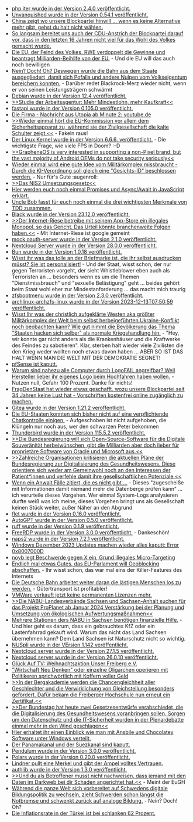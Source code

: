 * [php iter wurde in der Version 2.4.0 veröffentlicht.](https://github.com/nikic/iter/releases/tag/v2.4.0)
* [Unvanquished wurde in der Version 0.54.1 veröffentlicht.](https://www.phoronix.com/news/Unvanquished-0.54.1-Released)
* [China zeigt wo unsere Blockpartei hinwill ... wenn es keine Alternative mehr gibt, gehst du halt nicht wählen.](http://blog.fefe.de/?ts=9b883532)
* [So langsam bereitet uns auch der CDU-Anstrich der Blockpartei darauf vor, dass in den letzten 16 Jahren nicht viel für das Wohl des Volkes gemacht wurde.](http://blog.fefe.de/?ts=9b8835fc)
* [Die EU, der Feind des Volkes. RWE verdoppelt die Gewinne und beantragt Milliarden-Beihilfe von der EU.](http://blog.fefe.de/?ts=9b88344a) - Und die EU will das auch noch bewilligen
* [Nein? Doch! Oh? Deswegen wurde die Bahn aus dem Staate ausgegliedert, damit sich Pofalla und andere Nulpen vom Volkseigentum bereichern konnten.](http://blog.fefe.de/?ts=9b882f99) - Darüber redet Blackrock-Merz wieder nicht, wenn er von seinen Leistungsträgern schwärmt
* [Debian wurde in der Version 12.4 veröffentlicht.](https://www.phoronix.com/news/Debian-12.4-Released)
* [>>Studie der Arbeitsagentur: Mehr Mindestlohn, mehr Kaufkraft<<](http://blog.fefe.de/?ts=9b899cf1)
* [fastapi wurde in der Version 0.105.0 veröffentlicht.](https://github.com/tiangolo/fastapi/releases/tag/0.105.0)
* [Die Firma - Nachricht aus Utopia ab Minute 2: youtube.de](https://www.youtube.com/watch?v=beIR_Z2YnlA)
* [>>Wieder einmal hört die EU-Kommission vor allem dem Sicherheitsapparat zu, während sie der Zivilgesellschaft die kalte Schulter zeigt.<<](https://netzpolitik.org/2023/eu-beraet-ueber-going-dark-hinter-verschlossenen-tueren/) - Fakeln raus!
* [Der Linux Kernel wurde in der Version 6.6.6. veröffentlicht.](https://www.phoronix.com/news/Linux-6.6.6-Released) - Die wichtigste Frage, wie viele FPS in Doom? :-D
* [>>GrapheneOS is very interested in supporting a non-Pixel brand, but the vast majority of Android OEMs do not take security seriously<<](https://www.kuketz-blog.de/weshalb-grapheneos-aktuell-nur-google-pixel-geraete-unterstuetzt/)
* [Wieder einmal wird eine gute Idee vom Militärkomplex missbraucht - Durch die KI-Verordnung soll gleich eine "Gesichts-ID" beschlossen werden.](https://netzpolitik.org/2023/ki-verordnung-das-nummernschild-im-gesicht-kommt/) - Nur für's Gute :augenroll:
* [>>Das NIS2 Umsetzungsgesetz<<](https://www.openkritis.de/it-sicherheitsgesetz/nis2-umsetzung-gesetz-cybersicherheit.html)
* [Hier werden euch noch einmal Promises und Async/Await in JavaScript erklärt.](https://www.freecodecamp.org/news/how-to-use-promises-in-javascript/)
* [Uncle Bob fasst für euch noch einmal die drei wichtigsten Merkmale von TDD zusammen.](https://martinfowler.com/bliki/TestDrivenDevelopment.html)
* [Black wurde in der Version 23.12.0 veröffentlicht.](https://github.com/psf/black/releases/tag/23.12.0)
* [>>Der Internet-Riese betreibe mit seinem App-Store ein illegales Monopol, so das Gericht. Das Urteil könnte branchenweite Folgen haben.<<](http://blog.fefe.de/?ts=9b86ece4) - Mit Internet-Riese ist google gemeint
* [mock oauth-server wurde in der Version 2.1.0 veröffentlicht.](https://github.com/navikt/mock-oauth2-server/releases/tag/2.1.0)
* [Nextcloud Server wurde in der Version 28.0.0 veröffentlicht.](https://github.com/nextcloud/server/releases/tag/v28.0.0)
* [Bun wurde in der Version 1.0.18 veröffentlicht.](https://github.com/oven-sh/bun/releases/tag/bun-v1.0.18)
* [Wisst ihr was das tolle an der Briefmarke ist, die ihr selbst ausdrucken müsst? Sie ist personalisiert!](http://blog.fefe.de/?ts=9b8630d3) - Und der Staat, wisst schon, der nur gegen Terroristen vorgeht, der sieht Whistleblower eben auch als Terroristen an ... besonders wenn es um die Themen "Dienstmissbrauch" und "sexuelle Belästigung" geht ... beides gehört beim Staat wohl eher zur Mindestanforderung ... das macht mich traurig
* [zfsbootmenu wurde in der Version 2.3.0 veröffentlicht.](https://github.com/zbm-dev/zfsbootmenu/releases/tag/v2.3.0)
* [archlinux-archzfs-linux wurde in der Version 2023-12-13T07:50:59 veröffentlicht.](https://archzfs.leibelt.de/)
* [Wisst Ihr was der christlich aufgeklärte Westen aka größter Militärkomplex der Welt beim selbst herbeigeführten Ukraine-Konflikt noch beobachten kann? Wie gut nimmt die Bevölkerung das Thema "Staaten hacken sich selber" als normale Kriegshandlung hin.](https://www.bleepingcomputer.com/news/security/ukrainian-military-says-it-hacked-russias-federal-tax-agency/) - "Hey, wir konnte gar nicht anders als die Krankenhäuser und die Kraftwerke des Feindes zu sabotieren". Klar, sterben halt wieder viele Zivilisten die den Krieg weder wollten noch etwas davon haben ... ABER SO IST DAS HALT WENN MAN DIE WELT MIT DER DEMOKRATIE SEGNET!
* [pfSense ist kaputt.](https://www.bleepingcomputer.com/news/security/over-1-450-pfsense-servers-exposed-to-rce-attacks-via-bug-chain/)
* [Warum sind nahezu alle Computer durch LogoFAIL angreifbar? Weil Hersteller lieber ihr eigenes Logo beim Hochfahren haben wollen.](https://www.schneier.com/blog/archives/2023/12/new-windows-linux-firmware-attack.html) - Nutzen null, Gefahr 100 Prozent. Danke für nichts!
* [FragDenStaat hat wieder etwas geschafft, wozu unsere Blockpartei seit 34 Jahren keine Lust hat - Vorschriften kostenfrei online zugänglich zu machen.](https://netzpolitik.org/2023/fragdenstaat-staatliche-vorschriften-jetzt-kostenfrei-zugaenglich/)
* [Gitea wurde in der Version 1.21.2 veröffentlicht.](https://github.com/go-gitea/gitea/releases/tag/v1.21.2)
* [Die EU-Staaten konnten sich bisher nicht auf eine verpflichtende Chatkontrolle einigen.](https://netzpolitik.org/2023/etappensieg-verpflichtende-chatkontrolle-vorerst-gescheitert/) - Aufgeschoben ist nicht aufgehoben, die Klüngeln nur noch aus, wer den schwarzen Peter bekommen
* [Thunderbird wurde in der Version 115.5.2 veröffentlicht.](https://www.borncity.com/blog/2023/12/12/thunderbird-115-5-2/)
* [>>Die Bundesregierung will sich Open-Source-Software für die Digitale Souveränität herbeiwünschen, gibt die Milliarden aber doch lieber für proprietäre Software von Oracle und Microsoft aus.<<](https://netzpolitik.org/2023/digitale-souveraenitaet-milliarden-fuer-oracle-microsoft-und-co-statt-fuer-open-source/)
* [>>Zahlreiche Organisationen kritisieren die aktuellen Pläne der Bundesregierung zur Digitalisierung des Gesundheitswesens. Diese orientiere sich weder am Gemeinwohl noch an den Interessen der Patient*innen und verfehle damit ihre gesellschaftlichen Potenziale.<<](https://netzpolitik.org/2023/offener-brief-zu-gesundheitsdigitalisierung-vertrauen-laesst-sich-nicht-verordnen/)
* [Wenn ein Anwalt Fälle zitiert, die es nicht gibt ...](http://blog.fefe.de/?ts=9b8707e5) - Dieses "zugescheiße mit Informationen damit niemand mehr die Datenberge prüfen kann" ... ich verurteile dieses Vorgehen. Wer einmal System-Logs analysieren durfte weiß was ich meine, dieses Vorgehen bringt uns als Gesellschaft keinen Stück weiter, außer Näher an den Abgrund
* [flet wurde in der Version 0.16.0 veröffentlicht.](https://github.com/flet-dev/flet/releases/tag/v0.16.0)
* [AutoGPT wurde in der Version 0.5.0 veröffentlicht.](https://github.com/Significant-Gravitas/AutoGPT/releases/tag/autogpt-v0.5.0)
* [ruff wurde in der Version 0.1.9 veröffentlicht.](https://github.com/astral-sh/ruff/releases/tag/v0.1.8)
* [FreeRDP wurde in der Version 3.0.0 veröffentlicht.](https://github.com/FreeRDP/FreeRDP/releases/tag/3.0.0) - Dankeschön!
* [naps2 wurde in der Version 7.2.1 veröffentlicht.](https://github.com/cyanfish/naps2/releases/tag/v7.2.1)
* [Windows Dezember 2023 Updates machen wieder alles kaputt: Error 0x8007000D](https://www.borncity.com/blog/2023/12/14/windows-dezember-2023-updates-scheitern-mit-error-0x8007000d/)
* [noyb legt Beschwerde gegen X ein, Grund illegales Micro-Targeting](https://noyb.eu/de/gdpr-complaint-against-x-twitter-over-illegal-micro-targeting-chat-control-ads)
* [Endlich mal etwas Gutes, das EU-Parlament will Geoblocking abschaffen.](https://netzpolitik.org/2023/filme-und-serien-eu-parlament-will-geoblocking-abschaffen/) - Ihr wisst schon, das war mal eins der Killer-Features des Internets
* [Die Deutsche Bahn arbeitet weiter daran die lästigen Menschen los zu werden.](https://netzpolitik.org/2023/deutsche-bahn-schritt-fuer-schritt-gegen-das-recht-auf-analoges-leben/) - Gütertransport ist profitabler!
* [VMWare verkauft jetzt keine permanenten Lizenzen mehr.](https://www.windowspro.de/news/vmware-verkauft-keine-permanenten-lizenzen-mehr-reduktion-editionen/05569.html?utm_source=WindowsPro&utm_medium=rss&utm_campaign=Feed)
* [>>Die NABU-Landesverbände Sachsen und Sachsen-Anhalt suchen für das Projekt ProPlanet ab Januar 2024 Verstärkung bei der Planung und Umsetzung von ökologischen Aufwertungsmaßnahmen<<](https://sachsen.nabu.de/news/2023/34304.html)
* [Mehrere Stationen ders NABU in Sachsen benötigen finanzielle Hilfe.](https://sachsen.nabu.de/news/2023/34298.html) - Und hier geht es darum, dass ein gebrauchtes KfZ oder ein Lastenfahrrad gekauft wird. Warum das nicht das Land Sachsen übernehmen kann? Dem Land Sachsen ist Naturschutz nicht so wichtig.
* [NUSpli wurde in der VErsion 1.142 veröffentlicht.](https://github.com/V10lator/NUSspli/releases/tag/v1.142)
* [Nextcloud server wurde in der Version 27.1.5 veröffentlicht.](https://github.com/nextcloud/server/releases/tag/v27.1.5)
* [Nextcloud server wurde in der Version 26.0.10 veröffentlicht.](https://github.com/nextcloud/server/releases/tag/v26.0.10)
* [Glück Auf TV: Weihnachtsaktion Unser Freiberg e.V.](https://www.youtube.com/watch?v=_7_fnJ4gOos)
* ["Wirtschaft Neu Denken" oder einzelne Oligarchen operieren mit Politikeren sprichwörtlich mit Koffern voller Geld](https://tuxproject.de/blog/2023/12/russische-oligarchen-deutschland-edition/)
* [>>In der Bergakademie werden die Chancengleichheit aller Geschlechter und die Verwirklichung von Gleichstellung besonders gefördert. Dafür bekam die Freiberger Hochschule nun erneut ein Zertifikat.<<](https://www.mdr.de/wissen/news/TU-Freiberg-als-familienfreundliche-Hochschule-bestaetigt-100.html)
* [>>Der Bundestag hat heute zwei Gesetzesentwürfe verabschiedet, die die Digitalisierung des Gesundheitswesens voranbringen sollen. Sorgen um den Datenschutz und die IT-Sicherheit wurden in der Plenardebatte einmal mehr in den Wind geschlagen<<](https://netzpolitik.org/2023/gesundheitsdigitalisierung-unsichtbar-gemachte-sicherheitsrisiken/)
* [Hier erhaltet ihr einen Einblick wie man mit Ansbile und Chocolatey Software unter Windows verteilt.](https://www.windowspro.de/philip-lorenz/software-ansible-chocolatey-verteilen)
* [Der Panamakanal und der Suezkanal sind kaputt.](https://blog.fefe.de/?ts=9b822efc)
* [Pendulum wurde in der Version 3.0.0 veröffentlicht.](https://github.com/sdispater/pendulum/releases/tag/3.0.0)
* [Polars wurde in der Version 0.20.0 veröffentlicht.](https://github.com/pola-rs/polars/releases/tag/py-0.20.0)
* [Lindner pullt eine Merkel und gibt der Ampel volltes Vertrauen.](https://blog.fefe.de/?ts=9b831e49)
* [authlib wurde in der Version 1.3.0 veröffentlicht.](https://github.com/lepture/authlib/releases/tag/v1.3.0)
* [>>Und du als Betroffener musst nicht nachweisen, dass jemand mit den Daten im Darkweb bei dir Schaden angerichtet hat.<<](https://blog.fefe.de/?ts=9b80354d) - Meint der EuGH
* [Während die ganze Welt sich vorbereitet auf Schwedens digitale Bildungspolitik zu wechseln, zieht Schwerden schon längst die Notbremse und schwenkt zurück auf analoge Bildung.](https://blog.fefe.de/?ts=9b801049) - Nein? Doch! Oh?
* [Die Inflationsrate in der Türkei ist bei schlanken 62 Prozent.](https://blog.fefe.de/?ts=9b80100edas)
